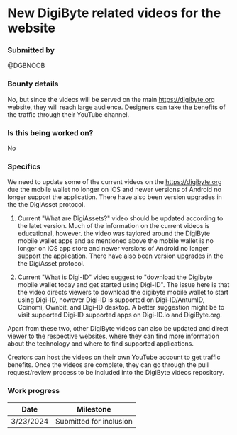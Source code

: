# New DigiByte related videos for the website

### Submitted by
@DGBNOOB

### Bounty details
No, but since the videos will be served on the main https://digibyte.org website, they will reach large audience. Designers can take the benefits of the traffic through their YouTube channel.

### Is this being worked on?
No

### Specifics
We need to update some of the current videos on the https://digibyte.org due the mobile wallet no longer on iOS and newer versions of Android no longer support the application. There have also been version upgrades in the the DigiAsset protocol. 

1) Current "What are DigiAssets?" video should be updated according to the latet version. Much of the information on the current videos is educational, however. the video was taylored around the DigiByte mobile wallet apps and as mentioned above the mobile wallet is no longer on iOS app store and newer versions of Android no longer support the application. There have also been version upgrades in the the DigiAsset protocol. 

2) Current "What is Digi-ID" video suggest to "download the Digibyte mobile wallet today and get started using Digi-ID". The issue here is that the video directs viewers to download the digibyte mobile wallet to start using Digi-ID, however Digi-ID is supported on Digi-ID/AntumID, Coinomi, Ownbit, and Digi-ID desktop. A better suggestion might be to visit supported Digi-ID supported apps on Digi-ID.io and DigiByte.org.  

Apart from these two, other DigiByte videos can also be updated and direct viewer to the respective websites, where they can find more information about the technology and where to find supported applications.

Creators can host the videos on their own YouTube account to get traffic benefits. Once the videos are complete, they can go through the pull request/review process to be included into the DigiByte videos repository.

### Work progress

| Date | Milestone |
| --- | --- |
| 3/23/2024 | Submitted for inclusion | 